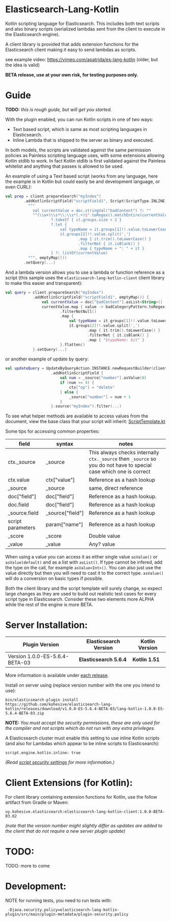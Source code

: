 # Elasticsearch-Lang-Kotlin

Kotlin scripting language for Elasticsearch.  This includes both text scripts and also
binary scripts (serialized lambdas sent from the client to execute in the Elasticsearch
engine).

A client library is provided that adds extension functions for the Elasticsearch client
making it easy to send lambdas as scripts.

see example video: https://vimeo.com/apatrida/es-lang-kotlin (older, but the idea is valid)
 
**BETA release, use at your own risk, for testing purposes only.**

# Guide

**TODO:** *this is rough guide, but will get you started.*

With the plugin enabled, you can run Kotlin scripts in one of two ways:

* Text based script, which is same as most scripting languages in Elasticsearch.
* Inline Lambda that is shipped to the server as binary and executed.

In both models, the scripts are validated against the same permission policies as Painless scripting language uses, with
some extensions allowing Kotlin stdlib to work.  In fact Kotlin stdlib is first validated against the Painless whitelist
and anything that passes is allowed to be used.

An example of using a Text based script (works from any language, here the example is in Kotlin but could easily be
and development language, or even CURL):

```kotlin
val prep = client.prepareSearch("myIndex")
        .addKotlinScriptField("scriptField1", Script(ScriptType.INLINE, "kotlin", 
          """
            val currentValue = doc.stringVal("badContent") ?: ""
            "^(\\w+)\\s*\\:\\s*(.+)$".toRegex().matchEntire(currentValue)
                    ?.takeIf { it.groups.size > 2 }
                    ?.let {
                        val typeName = it.groups[1]!!.value.toLowerCase()
                        it.groups[2]!!.value.split(',')
                                .map { it.trim().toLowerCase() }
                                .filterNot { it.isBlank() }
                                .map { typeName + ": " + it }
                    } ?: listOf(currentValue)
          """, emptyMap()))
        .setQuery(...)
```

And a lambda version allows you to use a lambda or function reference as a script (this sample uses the `elasticsearch-lang-kotlin-client`
client library to make this easier and transparent):

```kotlin
val query = client.prepareSearch("myIndex")
            .addKotlinScriptField("scriptField1", emptyMap()) {
                val currentValue = doc["badContent"].asList<String>()
                currentValue.map { value -> badCategoryPattern.toRegex().matchEntire(value)?.takeIf { it.groups.size > 2 } }
                        .filterNotNull()
                        .map {
                            val typeName = it.groups[1]!!.value.toLowerCase()
                            it.groups[2]!!.value.split(',')
                                    .map { it.trim().toLowerCase() }
                                    .filterNot { it.isBlank() }
                                    .map { "$typeName: $it" }
                        }.flatten()
            }.setQuery(...)
```

or another example of update by query:

```kotlin
val updateQuery = UpdateByQueryAction.INSTANCE.newRequestBuilder(client)
                    .addKotlinScriptField {
                        val num = _source["number"].asValue(0)
                        if (num >= 4) {
                            ctx["op"] = "delete"
                        } else {
                            _source["number"] = num + 1
                        }
                    }.source("myIndex").filter(...)
```

To see what helper methods are available to access values from the document, view the base class that your script will 
inherit:  [ScriptTemplate.kt](elasticsearch-lang-kotlin-common/src/main/kotlin/uy/kohesive/elasticsearch/kotlinscript/common/ScriptTemplate.kt)

Some tips for accessing common properties:

|field|syntax|notes|
|-----|------|-----|
|ctx._source|_source|This always checks internally `ctx._source` then `_source` so you do not have to special case which one is correct|
|ctx.value|ctx["value"]|Reference as a hash lookup|
|_source|_source|same, direct reference|
|doc["field"]|doc["field"]|Reference as a hash lookup.|
|doc.field|doc["field"]|Reference as a hash lookup|
|_source.field|_source["field"]|Reference as a hash lookup|
|script parameters|param["name"]|Reference as a hash lookup|
|_score|_score|Double value|
|_value|_value|Any? value|

When using a value you can access it as either single value `asValue()` or `asValue(default)` and as
a list with `asList()`.  If type cannot be infered, add the type on the call, for example `asValue<Int>()`. 
You can also just use the value directly but then you will need to cast it to the correct type.  `asValue()` 
will do a conversion on basic types if possible.

Both the client library and the script template will surely change, so expect large changes as they are used to build
out realistic test cases for every script type in Elasticsearch.  Consider these two elements more ALPHA while the rest
of the engine is more BETA.


# Server Installation:

|Plugin Version|Elasticsearch Version|Kotlin Version|
|--------------|---------------------|--------------|
|Version 1.0.0-ES-5.6.4-BETA-03|**Elasticsearch 5.6.4**|**Kotlin 1.51**|

More information is available under [each release](https://github.com/kohesive/elasticsearch-lang-kotlin/releases).

Install on server using (replace version number with the one you intend to use):

```
bin/elasticsearch-plugin install https://github.com/kohesive/elasticsearch-lang-kotlin/releases/download/v1.0.0-ES-5.6.4-BETA-03/lang-kotlin-1.0.0-ES-5.6.4-BETA-03.zip
```

**NOTE:**  *You must accept the security permissions, these are only used for the compiler and not scripts which do not run with any extra privileges.*

A Elasticsearch cluster must enable this setting to use inline Kotlin scripts (and also for Lambdas which appear to be inline scripts to Elasticsearch):
```
script.engine.kotlin.inline: true
```

*(Read [script security settings](https://www.elastic.co/guide/en/elasticsearch/reference/5.6/modules-scripting-security.html) for more information.)*

# Client Extensions (for Kotlin):

For client library containing extension functions for Kotlin, use the follow artifact from Gradle or Maven:
```
uy.kohesive.elasticsearch:elasticsearch-lang-kotlin-client:1.0.0-BETA-03.02
```

_(note that the version number might slightly differ as updates are added to the client that do not require a new server plugin update)_

# TODO:

TODO: more to come

# Development:

NOTE for running tests, you need to run tests with:
```
 -Djava.security.policy=elasticsearch-lang-kotlin-plugin/src/main/plugin-metadata/plugin-security.policy
```

